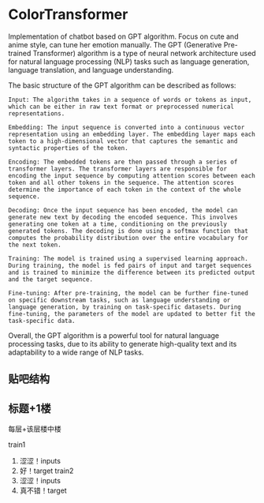 # ColorTransformer
 Implementation of chatbot based on GPT algorithm. Focus on cute and anime style, can tune her emotion manually. 
 The GPT (Generative Pre-trained Transformer) algorithm is a type of neural network architecture used for natural language processing (NLP) tasks such as language generation, language translation, and language understanding.

The basic structure of the GPT algorithm can be described as follows:

    Input: The algorithm takes in a sequence of words or tokens as input, which can be either in raw text format or preprocessed numerical representations.

    Embedding: The input sequence is converted into a continuous vector representation using an embedding layer. The embedding layer maps each token to a high-dimensional vector that captures the semantic and syntactic properties of the token.

    Encoding: The embedded tokens are then passed through a series of transformer layers. The transformer layers are responsible for encoding the input sequence by computing attention scores between each token and all other tokens in the sequence. The attention scores determine the importance of each token in the context of the whole sequence.

    Decoding: Once the input sequence has been encoded, the model can generate new text by decoding the encoded sequence. This involves generating one token at a time, conditioning on the previously generated tokens. The decoding is done using a softmax function that computes the probability distribution over the entire vocabulary for the next token.

    Training: The model is trained using a supervised learning approach. During training, the model is fed pairs of input and target sequences and is trained to minimize the difference between its predicted output and the target sequence.

    Fine-tuning: After pre-training, the model can be further fine-tuned on specific downstream tasks, such as language understanding or language generation, by training on task-specific datasets. During fine-tuning, the parameters of the model are updated to better fit the task-specific data.

Overall, the GPT algorithm is a powerful tool for natural language processing tasks, due to its ability to generate high-quality text and its adaptability to a wide range of NLP tasks.

贴吧结构
--
标题+1楼
-
每层+该层楼中楼


train1
1. 涩涩！inputs
2. 好！target
train2
3. 涩涩！inputs
4. 真不错！target